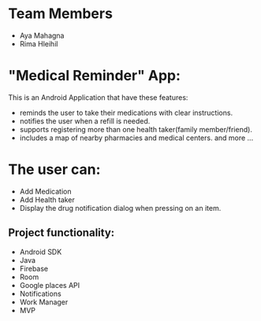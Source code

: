 # Team Members
* Aya Mahagna
* Rima Hleihil

# "Medical Reminder" App:
This is an Android Application that have these features:
- reminds the user to take their medications with clear instructions.
- notifies the user when a refill is needed.
- supports registering more than one health taker(family member/friend).
- includes a map of nearby pharmacies and medical centers.
 and more ...

# The user can:
 * Add Medication
 * Add Health taker
 * Display the drug notification dialog when pressing on an item.

## Project functionality:
  * Android SDK
  * Java
  * Firebase
  * Room
  * Google places API
  * Notifications
  * Work Manager
  * MVP
 
 
 
 
 
